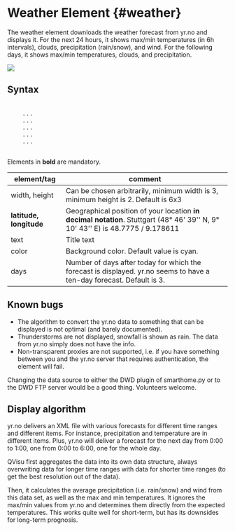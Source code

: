 # Weather Element {#weather}

The weather element downloads the weather forecast from yr.no and displays it.
For the next 24 hours, it shows max/min temperatures (in 6h intervals), clouds, precipitation (rain/snow), and wind.
For the following days, it shows max/min temperatures, clouds, and precipitation.

![](weather.png)

## Syntax

<pre>
<element type="weather" position="x,y" width="w" height="h">
	<latitude>...</latitude>
	<longitude>...</longitude>
	<color>...</color>
	<text>...</text>
	<days>...</days>
</element>
</pre>

Elements in **bold** are mandatory.

| element/tag             | comment                                                                                                                               |
|-------------------------|---------------------------------------------------------------------------------------------------------------------------------------|
| width, height           | Can be chosen arbitrarily, minimum width is 3, minimum height is 2. Default is 6x3                                                    |
| **latitude, longitude** | Geographical position of your location **in decimal notation**. Stuttgart (48&deg; 46' 39'' N, 9&deg; 10' 43'' E) is 48.7775 / 9.178611 |
| text                    | Title text                                                                                                                            |
| color                   | Background color. Default value is cyan.                                                                                              |
| days                    | Number of days after today for which the forecast is displayed. yr.no seems to have a ten-day forecast. Default is 3.                 |

## Known bugs
- The algorithm to convert the yr.no data to something that can be displayed is not optimal (and barely documented).
- Thunderstorms are not displayed, snowfall is shown as rain. The data from yr.no simply does not have the info.
- Non-transparent proxies are not supported, i.e. if you have something between you and the yr.no server that requires authentication, the element will fail.

Changing the data source to either the DWD plugin of smarthome.py or to the DWD FTP server would be a good thing. Volunteers welcome.

## Display algorithm

yr.no delivers an XML file with various forecasts for different time ranges and different items. For instance, precipitation and temperature are in different items. 
Plus, yr.no will deliver a forecast for the next day from 0:00 to 1:00, one from 0:00 to 6:00, one for the whole day.

QVisu first aggregates the data into its own data structure, always overwriting data for longer time ranges with data for shorter time ranges (to get the best resolution out of the data).

Then, it calculates the average precipitation (i.e. rain/snow) and wind from this data set, as well as the max and min temperatures. It ignores the max/min values from
yr.no and determines them directly from the expected temperatures. This works quite well for short-term, but has its downsides for long-term prognosis.